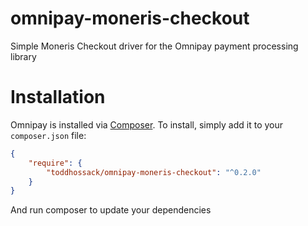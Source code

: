 # omnipay-moneris-checkout

Simple Moneris Checkout driver for the Omnipay payment processing library

# Installation
Omnipay is installed via [Composer](http://getcomposer.org/). To install, simply add it to your `composer.json` file:

```json
{
    "require": {
        "toddhossack/omnipay-moneris-checkout": "^0.2.0"
    }
}
```

And run composer to update your dependencies
